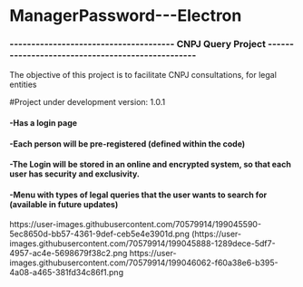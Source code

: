 # ManagerPassword---Electron
<h3>-------------------------------------- CNPJ Query Project -------------------------------------------------</h3>
The objective of this project is to facilitate CNPJ consultations, for legal entities


#Project under development
version: 1.0.1

<div>
<h4>-Has a login page</h4>
<h4>-Each person will be pre-registered (defined within the code)</h4>
 <h4>-The Login will be stored in an online and encrypted system, so that each user has security and exclusivity.</h4>
 <h4>-Menu with types of legal queries that the user wants to search for (available in future updates)</h4>
 </div>
 
 <div>
https://user-images.githubusercontent.com/70579914/199045590-5ec8650d-bb57-4361-9def-ceb5e4e3901d.png
(https://user-images.githubusercontent.com/70579914/199045888-1289dece-5df7-4957-ac4e-5698679f38c2.png
https://user-images.githubusercontent.com/70579914/199046062-f60a38e6-b395-4a08-a465-381fd34c86f1.png

 </div>

